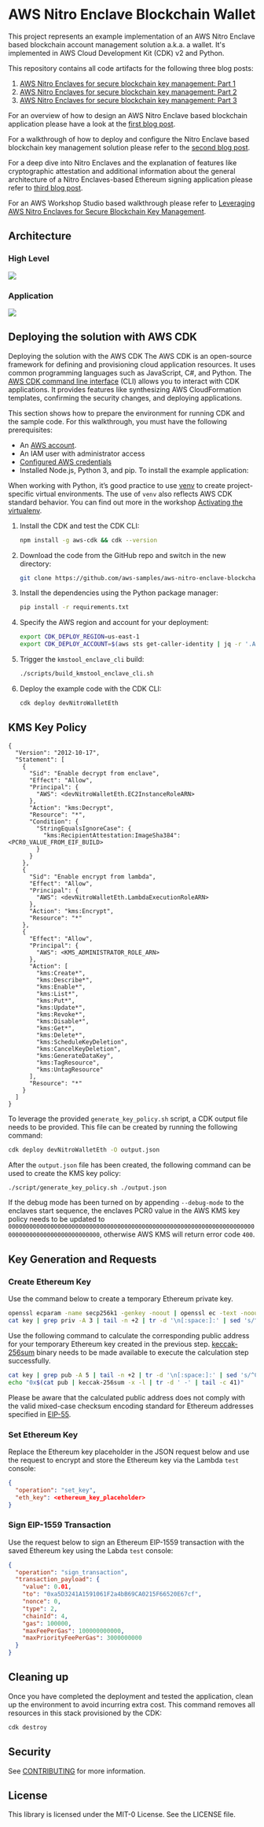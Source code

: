 # AWS Nitro Enclave Blockchain Wallet

This project represents an example implementation of an AWS Nitro Enclave based blockchain account management solution a.k.a. a wallet.
It's implemented in AWS Cloud Development Kit (CDK) v2 and Python.

This repository contains all code artifacts for the following three blog posts:
1. [AWS Nitro Enclaves for secure blockchain key management: Part 1](https://aws.amazon.com/blogs/database/part-1-aws-nitro-enclaves-for-secure-blockchain-key-management/)
2. [AWS Nitro Enclaves for secure blockchain key management: Part 2](https://aws.amazon.com/blogs/database/part-2-aws-nitro-enclaves-for-secure-blockchain-key-management/)
3. [AWS Nitro Enclaves for secure blockchain key management: Part 3](https://aws.amazon.com/blogs/database/part-3-aws-nitro-enclaves-for-secure-blockchain-key-management/)

For an overview of how to design an AWS Nitro Enclave based blockchain application please have a look at the [first blog post](https://aws.amazon.com/blogs/database/part-1-aws-nitro-enclaves-for-secure-blockchain-key-management/).

For a walkthrough of how to deploy and configure the Nitro Enclave based blockchain key management solution please refer to the [second blog post](https://aws.amazon.com/blogs/database/part-2-aws-nitro-enclaves-for-secure-blockchain-key-management/).

For a deep dive into Nitro Enclaves and the explanation of features like cryptographic attestation and additional information about the general architecture of a Nitro Enclaves-based Ethereum signing application please refer to [third blog post](https://aws.amazon.com/blogs/database/part-3-aws-nitro-enclaves-for-secure-blockchain-key-management/).

For an AWS Workshop Studio based walkthrough please refer to [Leveraging AWS Nitro Enclaves for Secure Blockchain Key Management](https://catalog.workshops.aws/nitrowallet).

## Architecture

### High Level
![](./docs/nitro_enclaves.drawio.png)

### Application
![](./docs/nitro_enclaves-Page-3.drawio.png)

## Deploying the solution with AWS CDK

Deploying the solution with the AWS CDK The AWS CDK is an open-source framework for defining and provisioning cloud
application resources. It uses common programming languages such as JavaScript, C#, and Python.
The [AWS CDK command line interface](https://docs.aws.amazon.com/cdk/latest/guide/cli.html) (CLI) allows you to interact
with CDK applications. It provides features like synthesizing AWS CloudFormation templates, confirming the security
changes, and deploying applications.

This section shows how to prepare the environment for running CDK and the sample code. For this walkthrough, you must
have the following prerequisites:

* An [AWS account](https://signin.aws.amazon.com/signin?redirect_uri=https%3A%2F%2Fportal.aws.amazon.com%2Fbilling%2Fsignup%2Fresume&client_id=signup).
* An IAM user with administrator access
* [Configured AWS credentials](https://docs.aws.amazon.com/cdk/latest/guide/getting_started.html#getting_started_prerequisites)
* Installed Node.js, Python 3, and pip. To install the example application:

When working with Python, it’s good practice to use [venv](https://docs.python.org/3/library/venv.html#module-venv) to
create project-specific virtual environments. The use of `venv` also reflects AWS CDK standard behavior. You can find
out more in the
workshop [Activating the virtualenv](https://cdkworkshop.com/30-python/20-create-project/200-virtualenv.html).

1. Install the CDK and test the CDK CLI:
    ```bash
    npm install -g aws-cdk && cdk --version
    ```
   
2. Download the code from the GitHub repo and switch in the new directory:
    ```bash
    git clone https://github.com/aws-samples/aws-nitro-enclave-blockchain-wallet.git && cd aws-nitro-enclave-blockchain-wallet
    ```
3. Install the dependencies using the Python package manager:
   ```bash
   pip install -r requirements.txt
   ```
4. Specify the AWS region and account for your deployment:
   ```bash
   export CDK_DEPLOY_REGION=us-east-1
   export CDK_DEPLOY_ACCOUNT=$(aws sts get-caller-identity | jq -r '.Account')
   ```

5. Trigger the `kmstool_enclave_cli` build:
   ```bash
   ./scripts/build_kmstool_enclave_cli.sh
   ```

6. Deploy the example code with the CDK CLI:
    ```bash
    cdk deploy devNitroWalletEth
    ```

## KMS Key Policy

```json5
{
  "Version": "2012-10-17",
  "Statement": [
    {
      "Sid": "Enable decrypt from enclave",
      "Effect": "Allow",
      "Principal": {
        "AWS": <devNitroWalletEth.EC2InstanceRoleARN>
      },
      "Action": "kms:Decrypt",
      "Resource": "*",
      "Condition": {
        "StringEqualsIgnoreCase": {
          "kms:RecipientAttestation:ImageSha384": <PCR0_VALUE_FROM_EIF_BUILD>
        }
      }
    },
    {
      "Sid": "Enable encrypt from lambda",
      "Effect": "Allow",
      "Principal": {
        "AWS": <devNitroWalletEth.LambdaExecutionRoleARN>
      },
      "Action": "kms:Encrypt",
      "Resource": "*"
    },
    {
      "Effect": "Allow",
      "Principal": {
        "AWS": <KMS_ADMINISTRATOR_ROLE_ARN>
      },
      "Action": [
        "kms:Create*",
        "kms:Describe*",
        "kms:Enable*",
        "kms:List*",
        "kms:Put*",
        "kms:Update*",
        "kms:Revoke*",
        "kms:Disable*",
        "kms:Get*",
        "kms:Delete*",
        "kms:ScheduleKeyDeletion",
        "kms:CancelKeyDeletion",
        "kms:GenerateDataKey",
        "kms:TagResource",
        "kms:UntagResource"
      ],
      "Resource": "*"
    }
  ]
}
```

To leverage the provided `generate_key_policy.sh` script, a CDK output file needs to be provided.
This file can be created by running the following command:
```bash
cdk deploy devNitroWalletEth -O output.json
```

After the `output.json` file has been created, the following command can be used to create the KMS key policy:
```bash
./script/generate_key_policy.sh ./output.json
```

If the debug mode has been turned on by appending `--debug-mode` to the enclaves start sequence, the enclaves PCR0 value in the AWS KMS key policy needs to be updated to `000000000000000000000000000000000000000000000000000000000000000000000000000000000000000000000000`,
otherwise AWS KMS will return error code `400`.

## Key Generation and Requests

### Create Ethereum Key

Use the command below to create a temporary Ethereum private key.

```bash
openssl ecparam -name secp256k1 -genkey -noout | openssl ec -text -noout > key
cat key | grep priv -A 3 | tail -n +2 | tr -d '\n[:space:]:' | sed 's/^00//'
```

Use the following command to calculate the corresponding public address for your temporary Ethereum key created in the previous step.
[keccak-256sum](https://github.com/maandree/sha3sum) binary needs to be made available to execute the calculation step successfully.

```bash
cat key | grep pub -A 5 | tail -n +2 | tr -d '\n[:space:]:' | sed 's/^04//' > pub
echo "0x$(cat pub | keccak-256sum -x -l | tr -d ' -' | tail -c 41)"
```

Please be aware that the calculated public address does not comply with the valid mixed-case checksum encoding standard for Ethereum addresses specified in [EIP-55](https://github.com/ethereum/EIPs/blob/master/EIPS/eip-55.md).

### Set Ethereum Key

Replace the Ethereum key placeholder in the JSON request below and use the request to encrypt and store the Ethereum key
via the Lambda `test` console:

```json
{
  "operation": "set_key",
  "eth_key": <ethereum_key_placeholder>
}
```

### Sign EIP-1559 Transaction

Use the request below to sign an Ethereum EIP-1559 transaction with the saved Ethereum key using the Labda `test`
console:

```json
{
  "operation": "sign_transaction",
  "transaction_payload": {
    "value": 0.01,
    "to": "0xa5D3241A1591061F2a4bB69CA0215F66520E67cf",
    "nonce": 0,
    "type": 2,
    "chainId": 4,
    "gas": 100000,
    "maxFeePerGas": 100000000000,
    "maxPriorityFeePerGas": 3000000000
  }
}
```

## Cleaning up

Once you have completed the deployment and tested the application, clean up the environment to avoid incurring extra
cost. This command removes all resources in this stack provisioned by the CDK:

```bash
cdk destroy
```

## Security

See [CONTRIBUTING](CONTRIBUTING.md#security-issue-notifications) for more information.

## License

This library is licensed under the MIT-0 License. See the LICENSE file.
